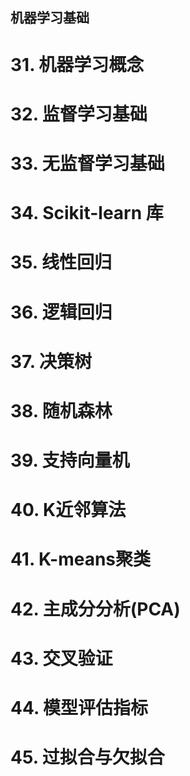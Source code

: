 ## 机器学习基础

  

#  31. 机器学习概念

#  32. 监督学习基础

# 33. 无监督学习基础

# 34. Scikit-learn 库

# 35. 线性回归

# 36. 逻辑回归

# 37. 决策树

# 38. 随机森林

# 39. 支持向量机

# 40. K近邻算法

# 41. K-means聚类

# 42. 主成分分析(PCA)

# 43. 交叉验证

# 44. 模型评估指标

# 45. 过拟合与欠拟合